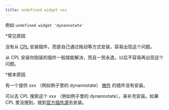 ```yaml
---
title: undefined widget xxx
---
```


例如 `undefined widget 'dynannotate'`

*常见原因

没有从 [CPL](安装CPL插件源) 安装插件，而是自己通过拖动等方式安装，容易出现这个问题。

从 CPL 安装你刚装的插件一般就能解决，而且一劳永逸，以后不容易再出现这个问题。

*根本原因

有一个提供 xxx （例如例子里的 dynannotate） [微件](#%E5%BE%AE%E4%BB%B6) 的插件没有安装。

可以去 CPL 搜索这个 xxx （例如例子里的 dynannotate），来补充安装。如果 CPL 里没搜到，就到[官方插件源](使用插件源)去安装。